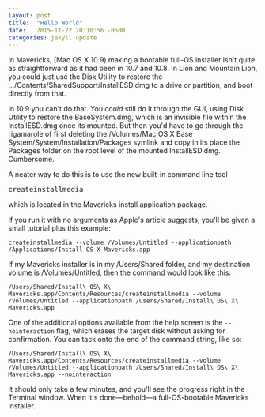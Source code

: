 ```yaml
---
layout: post
title:  "Hello World"
date:   2015-11-22 20:10:56 -0500
categories: jekyll update
---
```


In Mavericks, (Mac OS X 10.9) making a bootable full-OS installer isn't quite as straightforward as it had been in 10.7 and 10.8. In Lion and Mountain Lion, you could just use the Disk Utility to restore the .../Contents/SharedSupport/InstallESD.dmg to a drive or partition, and boot directly from that.

In 10.9 you can't do that. You *could* still do it through the GUI, using Disk Utility to restore the BaseSystem.dmg, which is an invisible file within the InstallESD.dmg once its mounted. But then you'd have to go through the rigamarole of first deleting the /Volumes/Mac OS X Base System/System/Installation/Packages symlink and copy in its place the Packages folder on the root level of the mounted InstallESD.dmg. Cumbersome.

A neater way to do this is to use the new built-in command line tool <pre>createinstallmedia</pre> which is located in the Mavericks install application package.

If you run it with no arguments as Apple's article suggests, you'll be given a small tutorial plus this example:

	createinstallmedia --volume /Volumes/Untitled --applicationpath /Applications/Install OS X Mavericks.app

If my Mavericks installer is in my /Users/Shared folder, and my destination volume is /Volumes/Untitled, then the command would look like this:

	/Users/Shared/Install\ OS\ X\ Mavericks.app/Contents/Resources/createinstallmedia --volume /Volumes/Untitled --applicationpath /Users/Shared/Install\ OS\ X\ Mavericks.app

One of the additional options available from the help screen is the `--nointeraction` flag, which erases the target disk without asking for confirmation. You can tack onto the end of the command string, like so:

	/Users/Shared/Install\ OS\ X\ Mavericks.app/Contents/Resources/createinstallmedia --volume /Volumes/Untitled --applicationpath /Users/Shared/Install\ OS\ X\ Mavericks.app --nointeraction

It should only take a few minutes, and you'll see the progress right in the Terminal window. When it's done—behold—a full-OS-bootable Mavericks installer. 
